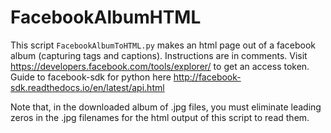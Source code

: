 # FacebookAlbumHTML
This script `FacebookAlbumToHTML.py` makes an html page out of a facebook album (capturing tags and captions).  Instructions are in comments. Visit https://developers.facebook.com/tools/explorer/ to get an access token. Guide to facebook-sdk for python here http://facebook-sdk.readthedocs.io/en/latest/api.html

Note that, in the downloaded album of .jpg files, you must eliminate leading zeros in the .jpg filenames for the html output of this script to read them.

